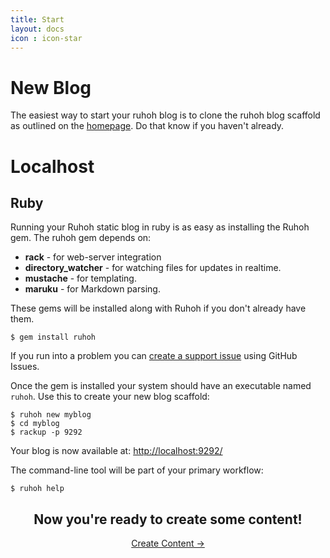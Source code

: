 ```yaml
---
title: Start
layout: docs
icon : icon-star
---
```


# New Blog

The easiest way to start your ruhoh blog is to clone the ruhoh blog scaffold as outlined on the [homepage](/).
Do that know if you haven't already.

# Localhost

## Ruby 

Running your Ruhoh static blog in ruby is as easy as installing the Ruhoh gem.
The ruhoh gem depends on:

- **rack** - for web-server integration
- **directory\_watcher** - for watching files for updates in realtime.
- **mustache** - for templating.
- **maruku** - for Markdown parsing.

These gems will be installed along with Ruhoh if you don't already have them.

    $ gem install ruhoh
    
If you run into a problem you can [create a support issue](https://github.com/plusjade/ruhoh.rb/issues) using GitHub Issues.

Once the gem is installed your system should have an executable named `ruhoh`.
Use this to create your new blog scaffold: 

    $ ruhoh new myblog
    $ cd myblog
    $ rackup -p 9292

Your blog is now available at: [http://localhost:9292/](http://localhost:9292/)

The command-line tool will be part of your primary workflow:

    $ ruhoh help


<h2 style="border:0; text-align:center">Now you're ready to create some content!</h2>
<p style="text-align:center">
  <a href="/usage/create" class="btn btn-warning btn-large">Create Content &rarr;</a>
</p>  